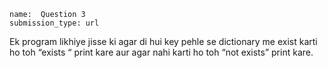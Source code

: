 ```ngMeta
name:  Question 3
submission_type: url
```

Ek program likhiye jisse ki agar di hui key pehle se dictionary me exist karti ho toh  “exists “ print kare aur agar nahi karti ho toh “not exists” print kare.